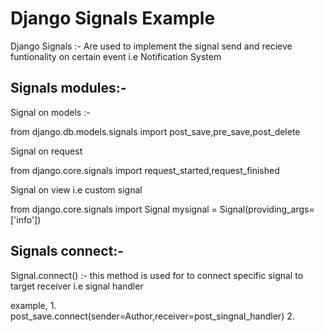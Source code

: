 # Django Signals Example

Django Signals :- 
Are used to implement the signal send and recieve funtionality on certain event i.e Notification System

Signals modules:-
---------------

Signal on models :-

from django.db.models.signals import post_save,pre_save,post_delete

Signal on request

from django.core.signals import request_started,request_finished

Signal on view i.e custom signal
 
from django.core.signals import Signal
mysignal = Signal(providing_args=['info'])



Signals connect:-
---------------
Signal.connect() :- this method is used for to connect specific signal to target receiver
i.e signal handler

example,
    1. post_save.connect(sender=Author,receiver=post_singnal_handler)
    2. 

